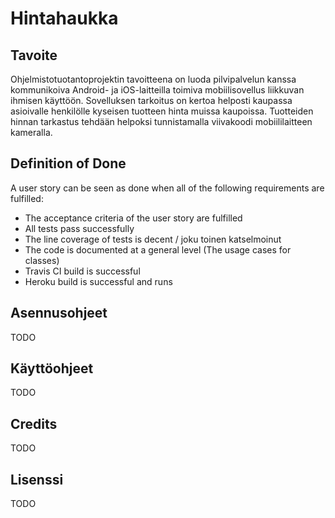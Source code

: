 # Hintahaukka

## Tavoite

Ohjelmistotuotantoprojektin tavoitteena on luoda pilvipalvelun kanssa kommunikoiva Android- ja iOS-laitteilla toimiva
mobiilisovellus liikkuvan ihmisen käyttöön. Sovelluksen tarkoitus on kertoa helposti kaupassa asioivalle henkilölle kyseisen
tuotteen hinta muissa kaupoissa. Tuotteiden hinnan tarkastus tehdään helpoksi tunnistamalla viivakoodi mobiililaitteen
kameralla.

## Definition of Done

A user story can be seen as done when all of the following requirements are fulfilled:

* The acceptance criteria of the user story are fulfilled
* All tests pass successfully
* The line coverage of tests is decent / joku toinen katselmoinut
* The code is documented at a general level (The usage cases for classes)
* Travis CI build is successful
* Heroku build is successful and runs

## Asennusohjeet

TODO

## Käyttöohjeet

TODO

## Credits

TODO

## Lisenssi

TODO
